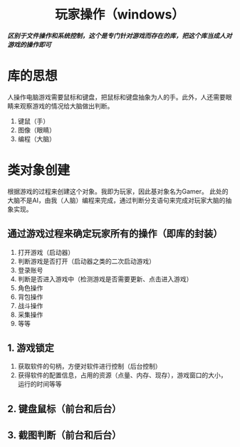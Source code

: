 # <center>玩家操作（windows）</center>
***区别于文件操作和系统控制，这个是专门针对游戏而存在的库，把这个库当成人对游戏的操作即可***
# 库的思想
人操作电脑游戏需要鼠标和键盘，把鼠标和键盘抽象为人的手。此外，人还需要眼睛来观察游戏的情况给大脑做出判断。
1. 键鼠（手）
2. 图像（眼睛）
3. 编程（大脑）
# 类对象创建
根据游戏的过程来创建这个对象。我即为玩家，因此基对象名为Gamer。 此处的大脑不是AI，由我（人脑）编程来完成，通过判断分支语句来完成对玩家大脑的抽象实现。
## 通过游戏过程来确定玩家所有的操作（即库的封装）
1. 打开游戏（启动器）
2. 判断游戏是否打开（启动器之类的二次启动游戏）
3. 登录账号
4. 判断是否进入游戏中（检测游戏是否需要更新、点击进入游戏）
5. 角色操作
6. 背包操作
7. 战斗操作
8. 采集操作
9. 等等

## 1. 游戏锁定
1.  获取软件的句柄，方便对软件进行控制（后台控制）
2.  获得软件的配置信息，占用的资源（点量、内存、现存），游戏窗口的大小，运行的时间等等
## 2. 键盘鼠标（前台和后台）

## 3. 截图判断（前台和后台）

